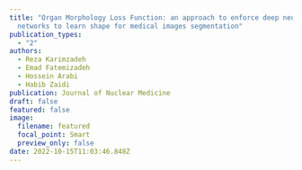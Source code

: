 ```yaml
---
title: "Organ Morphology Loss Function: an approach to enforce deep neural
  networks to learn shape for medical images segmentation"
publication_types:
  - "2"
authors:
  - Reza Karimzadeh
  - Emad Fatemizadeh
  - Hossein Arabi
  - Habib Zaidi
publication: Journal of Nuclear Medicine
draft: false
featured: false
image:
  filename: featured
  focal_point: Smart
  preview_only: false
date: 2022-10-15T11:03:46.848Z
---
```


